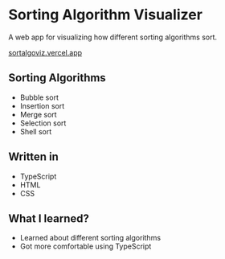 # Sorting Algorithm Visualizer

A web app for visualizing how different sorting algorithms sort.

[sortalgoviz.vercel.app](https://sortalgoviz.vercel.app)

## Sorting Algorithms

- Bubble sort
- Insertion sort
- Merge sort
- Selection sort
- Shell sort

## Written in

- TypeScript
- HTML
- CSS

## What I learned?

- Learned about different sorting algorithms
- Got more comfortable using TypeScript

